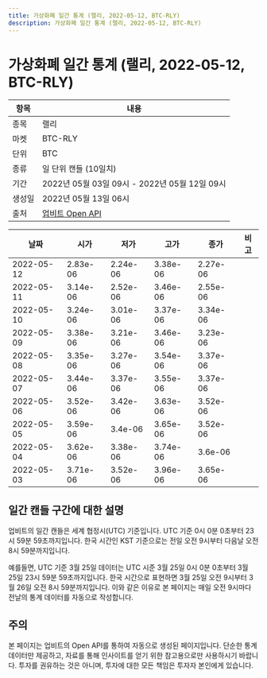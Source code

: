 ```yaml
---
title: 가상화폐 일간 통계 (랠리, 2022-05-12, BTC-RLY)
description: 가상화폐 일간 통계 (랠리, 2022-05-12, BTC-RLY)
---
```



가상화폐 일간 통계 (랠리, 2022-05-12, BTC-RLY)
===

|항목|내용|
|--|--|
|종목|랠리|
|마켓|BTC-RLY|
|단위|BTC|
|종류|일 단위 캔들 (10일치)|
|기간|2022년 05월 03일 09시 - 2022년 05월 12일 09시|
|생성일|2022년 05월 13일 06시|
|출처|[업비트 Open API](https://docs.upbit.com)|


|날짜|시가|저가|고가|종가|비고|
|--|--|--|--|--|--|
|2022-05-12|2.83e-06|2.24e-06|3.38e-06|2.27e-06|    |
|2022-05-11|3.14e-06|2.52e-06|3.46e-06|2.55e-06|    |
|2022-05-10|3.24e-06|3.01e-06|3.37e-06|3.34e-06|    |
|2022-05-09|3.38e-06|3.21e-06|3.46e-06|3.23e-06|    |
|2022-05-08|3.35e-06|3.27e-06|3.54e-06|3.37e-06|    |
|2022-05-07|3.44e-06|3.37e-06|3.55e-06|3.37e-06|    |
|2022-05-06|3.52e-06|3.42e-06|3.63e-06|3.52e-06|    |
|2022-05-05|3.59e-06|3.4e-06|3.65e-06|3.52e-06|    |
|2022-05-04|3.62e-06|3.38e-06|3.74e-06|3.6e-06|    |
|2022-05-03|3.71e-06|3.52e-06|3.96e-06|3.65e-06|    |


일간 캔들 구간에 대한 설명
---


업비트의 일간 캔들은 세계 협정시(UTC) 기준입니다. 
UTC 기준 0시 0분 0초부터 23시 59분 59초까지입니다. 
한국 시간인 KST 기준으로는 전일 오전 9시부터 다음날 오전 8시 59분까지입니다. 


예를들면, UTC 기준 3월 25일 데이터는 UTC 시준 3월 25일 0시 0분 0초부터 3월 25일 23시 59분 59초까지입니다. 
한국 시간으로 표현하면 3월 25일 오전 9시부터 3월 26일 오전 8시 59분까지입니다. 
이와 같은 이유로 본 페이지는 매일 오전 9시마다 전날의 통계 데이터를 자동으로 작성합니다. 


주의
---


본 페이지는 업비트의 Open API를 통하여 자동으로 생성된 페이지입니다. 
단순한 통계 데이터만 제공하고, 자료를 통해 인사이트를 얻기 위한 참고용으로만 사용하시기 바랍니다. 
투자를 권유하는 것은 아니며, 투자에 대한 모든 책임은 투자자 본인에게 있습니다. 
